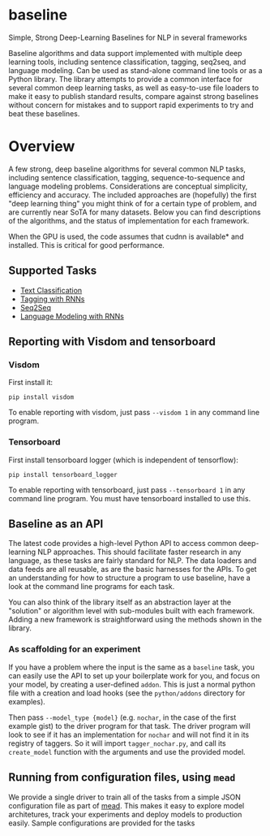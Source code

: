 baseline
=========

Simple, Strong Deep-Learning Baselines for NLP in several frameworks

Baseline algorithms and data support implemented with multiple deep learning tools, including sentence classification, tagging, seq2seq, and language modeling.  Can be used as stand-alone command line tools or as a Python library.  The library attempts to provide a common interface for several common deep learning tasks, as well as easy-to-use file loaders to make it easy to publish standard results, compare against strong baselines without concern for mistakes and to support rapid experiments to try and beat these baselines.

# Overview

A few strong, deep baseline algorithms for several common NLP tasks, including sentence classification, tagging, sequence-to-sequence and language modeling problems.  Considerations are conceptual simplicity, efficiency and accuracy.  The included approaches are (hopefully) the first "deep learning thing" you might think of for a certain type of problem, and are currently near SoTA for many datasets.  Below you can find descriptions of the algorithms, and the status of implementation for each framework.

When the GPU is used, the code assumes that cudnn is available* and installed. This is critical for good performance.

## Supported Tasks

- [Text Classification](docs/classify.md)
- [Tagging with RNNs](docs/tagging.md)
- [Seq2Seq](docs/seq2seq.md)
- [Language Modeling with RNNs](docs/lm.md)

## Reporting with Visdom and tensorboard

### Visdom

First install it:

`pip install visdom`

To enable reporting with visdom, just pass `--visdom 1` in any command line program.

### Tensorboard

First install tensorboard logger (which is independent of tensorflow):

`pip install tensorboard_logger`

To enable reporting with tensorboard, just pass `--tensorboard 1` in any command line program.
You must have tensorboard installed to use this.

## Baseline as an API

The latest code provides a high-level Python API to access common deep-learning NLP approaches.  This should facilitate faster research in any language, as these tasks are fairly standard for NLP.  The data loaders and data feeds are all reusable, as are the basic harnesses for the APIs.  To get an understanding for how to structure a program to use baseline, have a look at the command line programs for each task.

You can also think of the library itself as an abstraction layer at the "solution" or algorithm level with sub-modules built with each framework. Adding a new framework is straightforward using the methods shown in the library.

### As scaffolding for an experiment

If you have a problem where the input is the same as a `baseline` task, you can easily use the API to set up your boilerplate work for you, and focus on your model, by creating a user-defined `addon`.  This is just a normal python file with a creation and load hooks (see the `python/addons` directory for examples). 

Then pass `--model_type {model}` (e.g. `nochar`, in the case of the first example gist) to the driver program for that task.  The driver program will look to see if it has an implementation for `nochar` and will not find it in its registry of taggers.  So it will import `tagger_nochar.py`, and call its `create_model` function with the arguments and use the provided model.

## Running from configuration files, using `mead`

We provide a single driver to train all of the tasks from a simple JSON configuration file as part of [mead](docs/mead.md).  This makes it easy to explore model architetures, track your experiments and deploy models to production easily.  Sample configurations are provided for the tasks

